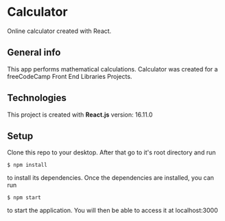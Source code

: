 # Calculator
Online calculator created with React.

## General info
This app performs mathematical calculations.
Calculator was created for a freeCodeCamp Front End Libraries Projects.  

## Technologies
This project is created with **React.js** version: 16.11.0

## Setup
Clone this repo to your desktop. After that go to it's root directory and run 

`$ npm install`

to install its dependencies.
Once the dependencies are installed, you can run 

`$ npm start` 

to start the application. You will then be able to access it at localhost:3000